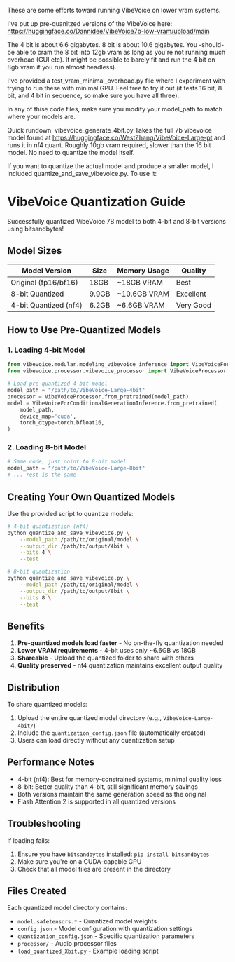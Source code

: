 These are some efforts toward running VibeVoice on lower vram systems.

I've put up pre-quanitzed versions of the VibeVoice here:
https://huggingface.co/Dannidee/VibeVoice7b-low-vram/upload/main

The 4 bit is about 6.6 gigabytes. 8 bit is about 10.6 gigabytes. You -should- be able to cram the 8 bit into 12gb vram as long as you're not running much overhead (GUI etc). It might be possible to barely fit and run the 4 bit on 8gb vram if you run almost headless).

I've provided a test_vram_minimal_overhead.py file where I experiment with trying to run these with minimal GPU. Feel free to try it out (it tests 16 bit, 8 bit, and 4 bit in sequence, so make sure you have all three).

In any of thise code files, make sure you modify your model_path to match where your models are.


Quick rundown:
vibevoice_generate_4bit.py
Takes the full 7b vibevoice model found at https://huggingface.co/WestZhang/VibeVoice-Large-pt and runs it in nf4 quant.
Roughly 10gb vram required, slower than the 16 bit model. No need to quantize the model itself.

If you want to quantize the actual model and produce a smaller model, I included quantize_and_save_vibevoice.py. To use it:

# VibeVoice Quantization Guide

Successfully quantized VibeVoice 7B model to both 4-bit and 8-bit versions using bitsandbytes!

## Model Sizes

| Model Version | Size | Memory Usage | Quality |
|---------------|------|--------------|---------|
| Original (fp16/bf16) | 18GB | ~18GB VRAM | Best |
| 8-bit Quantized | 9.9GB | ~10.6GB VRAM | Excellent |
| 4-bit Quantized (nf4) | 6.2GB | ~6.6GB VRAM | Very Good |

## How to Use Pre-Quantized Models

### 1. Loading 4-bit Model

```python
from vibevoice.modular.modeling_vibevoice_inference import VibeVoiceForConditionalGenerationInference
from vibevoice.processor.vibevoice_processor import VibeVoiceProcessor

# Load pre-quantized 4-bit model
model_path = "/path/to/VibeVoice-Large-4bit"
processor = VibeVoiceProcessor.from_pretrained(model_path)
model = VibeVoiceForConditionalGenerationInference.from_pretrained(
    model_path,
    device_map='cuda',
    torch_dtype=torch.bfloat16,
)
```

### 2. Loading 8-bit Model

```python
# Same code, just point to 8-bit model
model_path = "/path/to/VibeVoice-Large-8bit"
# ... rest is the same
```

## Creating Your Own Quantized Models

Use the provided script to quantize models:

```bash
# 4-bit quantization (nf4)
python quantize_and_save_vibevoice.py \
    --model_path /path/to/original/model \
    --output_dir /path/to/output/4bit \
    --bits 4 \
    --test

# 8-bit quantization
python quantize_and_save_vibevoice.py \
    --model_path /path/to/original/model \
    --output_dir /path/to/output/8bit \
    --bits 8 \
    --test
```

## Benefits

1. **Pre-quantized models load faster** - No on-the-fly quantization needed
2. **Lower VRAM requirements** - 4-bit uses only ~6.6GB vs 18GB
3. **Shareable** - Upload the quantized folder to share with others
4. **Quality preserved** - nf4 quantization maintains excellent output quality

## Distribution

To share quantized models:

1. Upload the entire quantized model directory (e.g., `VibeVoice-Large-4bit/`)
2. Include the `quantization_config.json` file (automatically created)
3. Users can load directly without any quantization setup

## Performance Notes

- 4-bit (nf4): Best for memory-constrained systems, minimal quality loss
- 8-bit: Better quality than 4-bit, still significant memory savings
- Both versions maintain the same generation speed as the original
- Flash Attention 2 is supported in all quantized versions

## Troubleshooting

If loading fails:
1. Ensure you have `bitsandbytes` installed: `pip install bitsandbytes`
2. Make sure you're on a CUDA-capable GPU
3. Check that all model files are present in the directory

## Files Created

Each quantized model directory contains:
- `model.safetensors.*` - Quantized model weights
- `config.json` - Model configuration with quantization settings
- `quantization_config.json` - Specific quantization parameters
- `processor/` - Audio processor files
- `load_quantized_Xbit.py` - Example loading script
